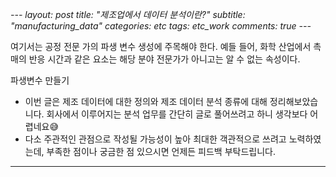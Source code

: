 *---
layout: post
title:  "제조업에서 데이터 분석이란?"
subtitle:   "manufacturing_data"
categories: etc
tags: etc_work
comments: true
---*


여기서는 공정 전문
가의 파생 변수 생성에 주목해야 한다. 예들 들어, 화학 산업에서 촉매의 반응 시간과 같은
요소는 해당 분야 전문가가 아니고는 알 수 없는 속성이다.



파생변수 만들기

* 이번 글은 제조 데이터에 대한 정의와 제조 데이터 분석 종류에 대해 정리해보았습니다. 회사에서 이루어지는 분석 업무를 간단히 글로 풀어쓰려고 하니 생각보다 어렵네요😅 <br>
* 다소 주관적인 관점으로 작성될 가능성이 높아 최대한 객관적으로 쓰려고 노력하였는데, 부족한 점이나 궁금한 점 있으시면 언제든 피드백 부탁드립니다.

----
